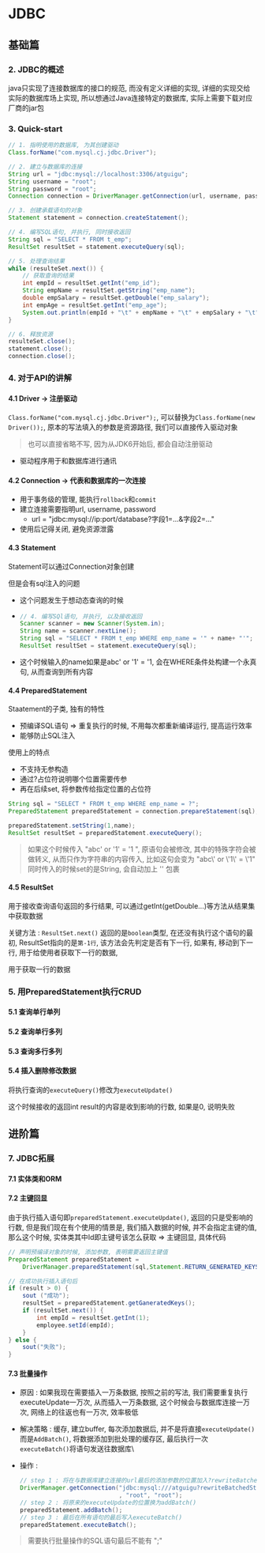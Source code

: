 # JDBC

## 基础篇

### 2. JDBC的概述

java只实现了连接数据库的接口的规范, 而没有定义详细的实现, 详细的实现交给实际的数据库场上实现, 所以想通过Java连接特定的数据库, 实际上需要下载对应厂商的jar包

### 3. Quick-start

```java
// 1. 指明使用的数据库, 为其创建驱动
Class.forName("com.mysql.cj.jdbc.Driver");

// 2. 建立与数据库的连接
String url = "jdbc:mysql://localhost:3306/atguigu";
String username = "root";
String password = "root";
Connection connection = DriverManager.getConnection(url, username, password);

// 3. 创建承载语句的对象
Statement statement = connection.createStatement();

// 4. 编写SQL语句, 并执行, 同时接收返回
String sql = "SELECT * FROM t_emp";
ResultSet resultSet = statement.executeQuery(sql);

// 5. 处理查询结果
while (resulteSet.next()) {
    // 获取查询的结果
    int empId = resultSet.getInt("emp_id");
    String empName = resultSet.getString("emp_name");
    double empSalary = resultSet.getDouble("emp_salary");
    int empAge = resultSet.getInt("emp_age");
    System.out.println(empId + "\t" + empName + "\t" + empSalary + "\t" + empAge);
}

// 6. 释放资源
resulteSet.close();
statement.close();
connection.close();
```

### 4. 对于API的讲解

#### 4.1 Driver -> 注册驱动

`Class.forName("com.mysql.cj.jdbc.Driver");`, 可以替换为`Class.forName(new Driver());`, 原本的写法填入的参数是资源路径, 我们可以直接传入驱动对象

> 也可以直接省略不写, 因为从JDK6开始后, 都会自动注册驱动

- 驱动程序用于和数据库进行通讯

#### 4.2 Connection -> 代表和数据库的一次连接

- 用于事务级的管理, 能执行`rollback`和`commit`
- 建立连接需要指明url, username, password
  - url = "jdbc:mysql://ip:port/database?字段1=...&字段2=..."
- 使用后记得关闭, 避免资源泄露

#### 4.3 Statement

Statement可以通过Connection对象创建

但是会有sql注入的问题

- 这个问题发生于想动态查询的时候

- ```JAVA
  // 4. 编写SQl语句, 并执行, 以及接收返回
  Scanner scanner = new Scanner(System.in);
  String name = scanner.nextLine();
  String sql = "SELECT * FROM t_emp WHERE emp_name = '" + name+ "'";
  ResultSet resultSet = statement.executeQuery(sql);
  ```

- 这个时候输入的name如果是abc' or '1' = '1, 会在WHERE条件处构建一个永真句, 从而查询到所有内容

#### 4.4 PreparedStatement

Staatement的子类, 独有的特性

- 预编译SQL语句 => 重复执行的时候, 不用每次都重新编译运行, 提高运行效率
- 能够防止SQL注入

使用上的特点

- 不支持无参构造
- 通过?占位符说明哪个位置需要传参
- 再在后续set, 将参数传给指定位置的占位符

```java
String sql = "SELECT * FROM t_emp WHERE emp_name = ?";
PreparedStatement preparedStatement = connection.prepareStatement(sql);

preparedStatement.setString(1,name);
ResultSet resultSet = preparedStatement.executeQuery();


```

> 如果这个时候传入 "abc' or  '1' = '1 ", 原语句会被修改, 其中的特殊字符会被做转义, 从而只作为字符串的内容传入, 比如这句会变为 "abc\\' or \\'1\\' = \\'1"
> 同时传入的时候set的是String, 会自动加上 '' 包裹

#### 4.5 ResultSet

用于接收查询语句返回的多行结果, 可以通过getInt(getDouble...)等方法从结果集中获取数据

关键方法 : `ResultSet.next()` 返回的是`boolean`类型, 在还没有执行这个语句的最初, ResultSet指向的是`第-1行`, 该方法会先判定是否有下一行, 如果有, 移动到下一行, 用于给使用者获取下一行的数据,

用于获取一行的数据

### 5. 用PreparedStatement执行CRUD

#### 5.1 查询单行单列

#### 5.2 查询单行多列

#### 5.3 查询多行多列

#### 5.4 插入删除修改数据

将执行查询的`executeQuery()`修改为`executeUpdate()`

这个时候接收的返回int result的内容是收到影响的行数, 如果是0, 说明失败

## 进阶篇

### 7. JDBC拓展

#### 7.1 实体类和ORM

#### 7.2 主键回显

  由于执行插入语句即`preparedStatement.executeUpdate()`, 返回的只是受影响的行数, 但是我们现在有个使用的情景是, 我们插入数据的时候, 并不会指定主键的值, 那么这个时候, 实体类其中Id即主键号该怎么获取 => 主键回显, 具体代码

```java
// 声明预编译对象的时候, 添加参数, 表明需要返回主键值
PreparedStatement preparedStatement = 
    DriverManager.preparedStatement(sql,Statement.RETURN_GENERATED_KEYS);

// 在成功执行插入语句后
if (result > 0) {
    sout ("成功");
    resultSet = preparedStatement.getGaneratedKeys();
    if (resultSet.next()) {
        int empId = resultSet.getInt(1);
        employee.setId(empId);
    }
} else {
    sout("失败");
}
```

#### 7.3 批量操作

- 原因 : 如果我现在需要插入一万条数据, 按照之前的写法, 我们需要重复执行executeUpdate一万次, 从而插入一万条数据, 这个时候会与数据库连接一万次, 网络上的往返也有一万次, 效率极低

- 解决策略 : 缓存, 建立buffer, 每次添加数据后, 并不是将直接`executeUpdate()`而是`AddBatch()`, 将数据添加到批处理的缓存区, 最后执行一次`executeBatch()`将语句发送往数据库\

- 操作 :
  ```java
  // step 1 : 将在与数据库建立连接的url最后的添加参数的位置加入?rewriteBatchedStatements=true
  DriverManager.getConnection("jdbc:mysql:///atguigu?rewriteBatchedStatements=true"
                              , "root", "root");
  // step 2 : 将原来的executeUpdate的位置换为addBatch()
  preparedStatement.addBatch();
  // step 3 : 最后在所有语句的最后写入executeBatch()
  preparedStatement.executeBatch();
  ```

> 需要执行批量操作的SQL语句最后不能有 ";"

